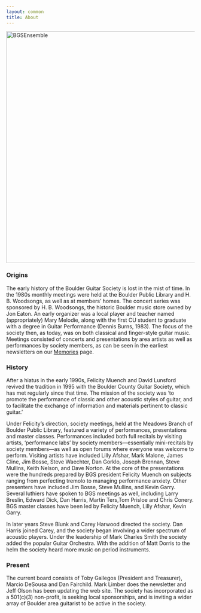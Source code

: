 ```yaml
---
layout: common
title: About
---
```

<img src="/stylings/Goldenrod_Plant_b_h.png" alt="" style="position: absolute; left: 401px; top: -8px; z-index: 1; ">
<p><img src="/pics/BGSEnsembleFramed.png" alt="BGSEnsemble" style="width: 620px;"></p>

### Origins ###

The early history of the Boulder Guitar Society is lost in the mist of time. In the 1980s monthly meetings were held at the Boulder Public Library and H. B. Woodsongs, as well as at members’ homes. The concert series was sponsored by H. B. Woodsongs, the historic Boulder music store owned by Jon Eaton. An early organizer was a local player and teacher named (appropriately) Mary Melodie, along with the first CU student to graduate with a degree in Guitar Performance (Dennis Burns, 1983). The focus of the society then, as today, was on both classical and finger-style guitar music. Meetings consisted of concerts and presentations by area artists as well as performances by society members, as can be seen in the earliest newsletters on our [Memories](/Memories.html#footer) page.

### History ###

After a hiatus in the early 1990s, Felicity Muench and David Lunsford revived the tradition in 1995 with the Boulder County Guitar Society, which has met regularly since that time. The mission of the society was ‘to promote the performance of classic and other acoustic styles of guitar, and to facilitate the exchange of information and materials pertinent to classic guitar.’

Under Felicity’s direction, society meetings, held at the Meadows Branch of Boulder Public Library, featured a variety of performances, presentations and master classes. Performances included both full recitals by visiting artists, ‘performance labs’ by society members—essentially mini-recitals by society members—as well as open forums where everyone was welcome to perform. Visiting artists have included Lilly Afshar, Mark Malone, James Cline, Jim Bosse, Steve Waechter, Dan Gorklo, Joseph Brennan, Steve Mullins, Keith Nelson, and Dave Norton. At the core of the presentations were the hundreds prepared by BGS president Felicity Muench on subjects ranging from perfecting tremolo to managing performance anxiety. Other presenters have included Jim Bosse, Steve Mullins, and Kevin Garry. Several luthiers have spoken to BGS meetings as well, including Larry Breslin, Edward Dick, Dan Harris, Martin Ters,Tom Prisloe and Chris Conery. BGS master classes have been led by Felicity Muench, Lilly Afshar, Kevin Garry.

In later years Steve Blunk and Carey Harwood directed the society. Dan Harris joined Carey, and the society began involving a wider spectrum of acoustic players. Under the leadership of Mark Charles Smith the society added the popular Guitar Orchestra. With the addition of Matt Dorris to the helm the society heard more music on period instruments.

### Present ###

The current board consists of Toby Gallegos (President and Treasurer), Marcio DeSousa and Dan Fairchild. Mark Limber does the newsletter and Jeff Olson has been updating the web site.  The society has incorporated as a 501(c)(3) non-profit, is seeking local sponsorships, and is inviting a wider array of Boulder area guitarist to be active in the society. 

<img src="/stylings/Goldenrod_Plant_b_v.png" alt="" style="position: absolute; right: 0px; bottom: 0px; z-index: 1; ">
